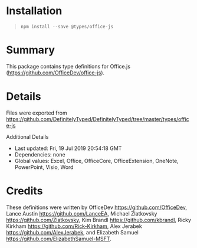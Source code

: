 # Installation
> `npm install --save @types/office-js`

# Summary
This package contains type definitions for Office.js (https://github.com/OfficeDev/office-js).

# Details
Files were exported from https://github.com/DefinitelyTyped/DefinitelyTyped/tree/master/types/office-js

Additional Details
 * Last updated: Fri, 19 Jul 2019 20:54:18 GMT
 * Dependencies: none
 * Global values: Excel, Office, OfficeCore, OfficeExtension, OneNote, PowerPoint, Visio, Word

# Credits
These definitions were written by OfficeDev <https://github.com/OfficeDev>, Lance Austin <https://github.com/LanceEA>, Michael Zlatkovsky <https://github.com/Zlatkovsky>, Kim Brandl <https://github.com/kbrandl>, Ricky Kirkham <https://github.com/Rick-Kirkham>, Alex Jerabek <https://github.com/AlexJerabek>, and Elizabeth Samuel <https://github.com/ElizabethSamuel-MSFT>.
